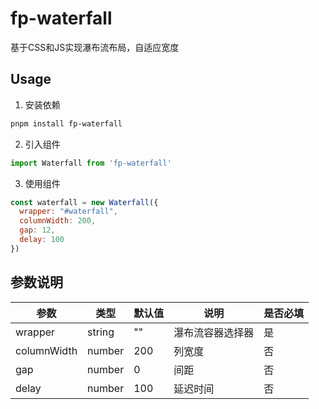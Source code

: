 # fp-waterfall
基于CSS和JS实现瀑布流布局，自适应宽度
## Usage
1. 安装依赖
```bash
pnpm install fp-waterfall
```
2. 引入组件
```js
import Waterfall from 'fp-waterfall'
```
3. 使用组件
```js
const waterfall = new Waterfall({
  wrapper: "#waterfall",
  columnWidth: 200,
  gap: 12,
  delay: 100
})
```
## 参数说明
| 参数 | 类型 | 默认值 | 说明 | 是否必填 |
| --- | --- | --- | --- | --- |
| wrapper | string | "" | 瀑布流容器选择器 | 是 |
| columnWidth | number | 200 | 列宽度 | 否 |
| gap | number | 0 | 间距 | 否 |
| delay | number | 100 | 延迟时间 | 否 |
